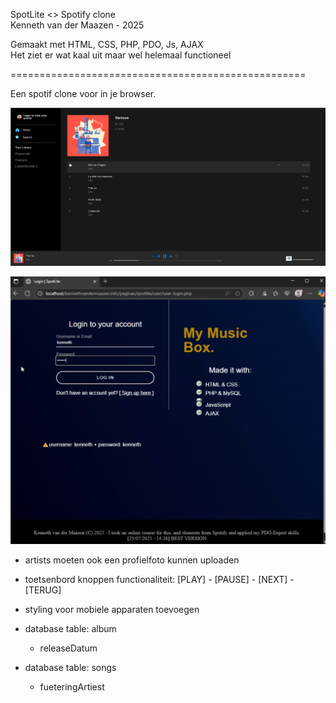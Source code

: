 SpotLite <> Spotify clone  
Kenneth van der Maazen - 2025  
  
Gemaakt met HTML, CSS, PHP, PDO, Js, AJAX  
Het ziet er wat kaal uit maar wel helemaal functioneel  
  
===================================================  
  
Een spotif clone voor in je browser.  
  
  
![Music player](./screenshot.png)  
  
![Login](./login.png)  
  

  
- artists moeten ook een profielfoto kunnen uploaden  
  
- toetsenbord knoppen functionaliteit: [PLAY] - [PAUSE] - [NEXT] - [TERUG]  
  
- styling voor mobiele apparaten toevoegen  
  
  
  
- database table: album   
    + releaseDatum  
  
- database table: songs  
    + fueteringArtiest  
  


